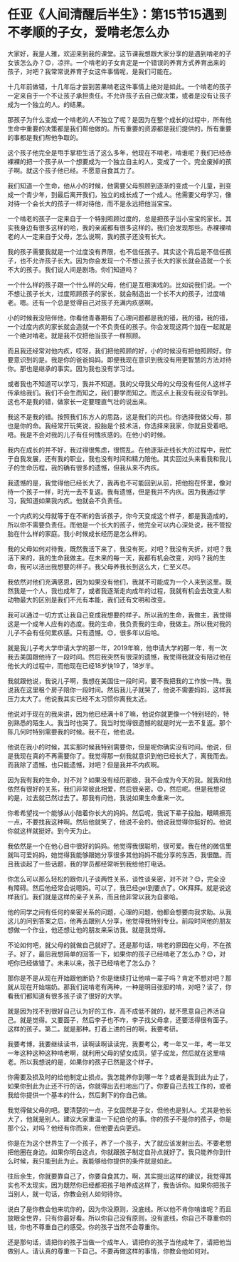 # 任亚《人间清醒后半生》：第15节15遇到不孝顺的子女，爱啃老怎么办

大家好，我是人雅，欢迎来到我的课堂。这节课我想跟大家分享的是遇到啃老的子女该怎么办？😊，凉拌。一个啃老的子女肯定是一个错误的养育方式养育出来的孩子，对吧？我常常说养育子女这件事情呢，是我们可能在。

十几年前做错，十几年后才尝到苦果啃老这件事情上绝对是如此。一个啃老的孩子一定来自于一个不让孩子承担责任。不允许孩子去自己做决策，或者是没有让孩子成为一个独立的人。的结果。

那孩子为什么变成一个啃老的人不独立了呢？是因为在整个成长的过程中，所有他生命中重要的决策都是我们帮他做的。所有重要的资源都是我们提供的，所有重要的事都是我们帮他争取的。

这个孩子他完全是甩手掌柜生活了这么多年，他现在不啃老，啃谁呢？我们已经赤裸裸的把一个孩子从一个想要成为一个独立自主的人，变成了一个。完全废掉的孩子啊。就这个孩子他已经。不愿意自食其力了。

我们知道一个生命，他从小的时候，他需要父母照顾到逐渐的变成一个儿童，到变成一个青少年，到最后离开我们，独立的成长成了一个成人。他需要父母学习，像对待一个会长大的孩子一样对待他，而不是永远把他当宝宝。

一个啃老的孩子一定来自于一个特别照顾过度的，总是把孩子当小宝宝的家长。其实我身边有很多这样的哈，我的亲戚都有很多这样的。我们会发现那些。赤裸裸啃老的人一定来自于父母，怎么说啊，我的孩子还没有长大。

我的孩子需要我就是一个过度没有界限，也不信任孩子。其实这个背后是不信任孩子，也不允许孩子长大。因为你会发现一个不想让孩子长大的家长就会造就一个长不大的孩子。我们说人间是剧场。你们知道吗？

一个什么样的孩子跟一个什么样的父母，他们是互相演戏的。比如说我们说。一个不想让孩子长大，过度照顾孩子的家长，就会制造出一个长不大的孩子，过度啃老。嗯。还有一个总是觉得自己对孩子充满内疚感啊。

小的时候我没陪伴他，你看他青春期有了心理问题都是我的错，我的错，我的错，一个过度内疚的家长就会造就一个不负责任的孩子。你会发现这两个加在一起就是一个绝对啃老。就是我不仅把他当孩子一样照顾。

而且我还经常对他内疚，哎呀，我们把他照顾的好，小的时候没有把他照顾好。你要意识到的是。我是你的爸爸妈妈。即便我现在意识到我没有用更智慧的方法对待你。那也是继承的事实。因为我也没有学习过。

或者我也不知道可以学习，我并不知道。我的父母我父母的父母没有任何人这样子传承给我们。我们不会生而知之，我们要学而知之。而这点上我没有我没有学到。这也不是我的错，做家长一定要理直气壮的说出来。

我这不是我的错。按照我们东方人的思路，这是我们的共也。你选择我做父母，那也是你的命。我经常开玩笑说，投胎是个技术活，你选择来我家，你就且受着吧。唔。我是不会对我的儿子有任何愧疚感的。在他小的时候。

我内在成长的并不好，我过得很焦虑，很慌乱。在他逐渐走线长大的过程中，我忙于自我发展，还有我的职业，我也没有时间和精力陪他。其实回过头来看我和我儿子的生命历程，我的确有很多的遗憾，但我从来不内疚。

我遗憾的是，我觉得他已经长大了，我再也不可能回到从前，把他抱在怀里，像对待一个孩子一样，时光一去不复返。我有遗憾，但是我并不内疚。因为我通过学习，我知道如果我内疚。他就会不负责任。

一个内疚的父母就等于在不断的告诉孩子，你今天变成这个样子，都是我造成的，所以你不需要负责任。而他是一个长大的孩子，他完全可以内心深处说，我不管投胎在什么样的家庭。我小时候成长经历是怎么样的。

我的父母如何对待我，既然我活下来了，我没有死，对吧？我没有夭折，对吧？我活下来的，我的生命我做主。在未来的每一天，我都有机会改变，对吗？我的生命，我可以活出我想要的样子。我父母养我长到这么大，仁至义尽。

我依然对他们充满感恩，因为如果没有他们，我就不可能成为一个人来到这里。既然我是一个人，我也成年了，或者我逐渐走向成年的过程，我就有机会去改变人和动物最大的区别是我们不光有本能，我们还有文明和改变。

我可以通过一切方式让我自己变成我想要的样子。所以我的生命，我做主，我觉得这是一个成年人应有的态度。我的生命，我负责我的生命，我做主。所以我对我的儿子不会有任何累疚感。只有遗憾。😊，很多年以后哈。

就是我儿子考大学申请大学的那一年，2019年嘛，他申请大学的那一年，有一次我去美国跟他待了一段时间。然后我突然有很深的遗憾，我觉得我就没有陪过他在他长大的过程中，而他现在已经18岁快19了，18岁半。

我就跟他说，我说儿子啊，我想在美国住一段时间，要不我把我的工作放一阵。我说我在这里租个房子陪你一段时间。然后我儿子就哭了，他说不需要妈妈，这样我压力太大了。他说我其实已经不太习惯你离我太近。

他说对于现在的我来讲，因为他已经满十8了嘛，他说你就更像一个特别轻的，特别熟悉的陌生人。我当时也哭了。我当时觉得很遗憾的就是时光一去不复返。那个陈几何时特别需要我的时候。我不在，他也说。

他说在我小的时候，其实那时候我特别需要你，但是呢你确实没有时间。他说，但是我现在真的不再需要你了。我觉得那一刻我就意识到他已经长大了，离我而去。而我除了遗憾，也只能遗憾，对吧？但是我并不内疚啊。

因为我有我的生命，对不对？如果没有经历那些，我不会成为今天的我。就我和他依然有很好的关系，我们非常彼此相爱，然后很亲密。😊，然后呢。但是我想说的是，过去就已然过去了。那我有问他，我说如果生命重来一次。

你希希望找一个能够从小陪着你长大的妈妈。然后呢，我说下辈子投胎，眼睛擦亮一点，不要找我这种啊。然后他就笑了，他说不会的。他说我觉得你挺好的。他说你就这样就挺好。到今天为止。

我依然是一个在他心目中很好的妈妈。他觉得我很聪明，很可爱。我在他的微信里就叫可爱妈妈，她觉得我能够跟她分享很多其他妈妈不能分享的东西，我很酷。而且我谈起了一些话题，我的学员都经常听到我给他打电话。

你怎么可以那么轻松的跟你儿子谈两性关系，谈性谈亲密，对不对？😊，完全没有障碍。然后他经常会说嗯妈。可以了，我已经get到要点了。OK拜拜。就是说这样我们。我们就是这样的亲子关系，而且他非常以我为自豪哈。

他的同学之间有任何的亲密关系的问题，心理的问题，他都会想要向我求助。从我这儿的问到答案之后，他再去跟别人分享，他觉得我特别专业。前段时间他的朋友想做一个作业，他还想让他的朋友来采访我。就是我觉得。

不论如何吧，就父母的就做自己就好了。还是那句话，啃老的原因在父母，不在孩子。好了，最后我想简单的回答一下，如果你的孩子已经啃老了怎么办？😊，对吧你已经做错了。未来以来，孩子已经啃老了怎么办？

那你是不是从现在开始跟他断奶？你是继续打让他啃一辈子吗？肯定不想对吧？那就从现在开始端奶。那我们说啃老有两种，一种是明目张胆的啃，对吧？读了，你看我们都知道有很多孩子读了很好的大学。

就是因为找不到很好自己认为好的工作，高不成低不就的，就不愿意自己养活自己。就是觉得。又要面子，然后李子也不咋，李子找父母拿，还要活得很有面子。这样的孩子。第二。就是那种。打着上进的目的啊，我要考研。

我要考博，我要继续读书，读啊读啊读读完，我要考公，考一年又一年，考一年又一年这种这种这种啃老啊，就利用父母的望女成凤，望子成龙，然后就在这里啃老。所以我想说的是，如果你的孩子已然是这个样子。

你需要及损及时的给他制定止损点。我怎能养你到哪一年？或者是我到此为止了，如果你到此为止还不行的话，你就得出去扫地出门了。你要自己去找工作的，或者我给你提供一个基本的什么，然后剩下的你自己做。

我觉得做父母的吧。要清楚的一点，子女固然是子女，但他也是别人。尤其是他长大了，他就是别人。建议大家重温一下纪伯伦的事。你的孩子不是你的孩子，你是那个公，对吗？他经有你而来，但他要去向更远。

你是在为这个世界生了一个孩子，养了一个孩子，大了就应该发射出去。不要老想把他圈在身边。如果你明白这点，你就跟孩子制定自孙点就好了。我只能养你到什么时候，我只能到此为止。我能够给你提供的条件就是如此。

往后余生，你就要靠自己了，你要自食其力。啊，其实提出这样的建议，我觉得其实也不太现实。因为既然你已经都把孩子培养成这样了，我告诉你。如果你把孩子当别人，就一句话，你教会别人如何待你。

说白了是你教会他来坑你的，因为你没原则，没底线。所以他不肯你啃谁呢？而且放眼全世界，只有你最好看。所以你自己没有原则，没有底线，你自己不尊重你的钱，你也不尊重自己的感受。你的孩子当然不会尊重你。

还是那句话，请把你的孩子当做一个成年人，请把你的孩子当他成年了，请把他当做别人。请认真的尊重一下自己。不要再做这样的事情，你教会他如何对。

